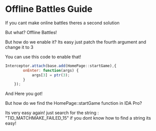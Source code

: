 # Offline Battles Guide

If you cant make online battles theres a second solution

But what?
Offline Battles!

But how do we enable it?
Its easy just patch the fourth argument and change it to 3

You can use this code to enable that!

```javascript
Interceptor.attach(base.add(HomePage::startGame),{
        onEnter: function(args) {
            args[3] = ptr(3);
        }
    });
```
And Here you got!

But how do we find the HomePage::startGame function in IDA Pro?

Its very easy again! just search for the string : "TID_MATCHMAKE_FAILED_15" 
if you dont know how to find a string its easy!

